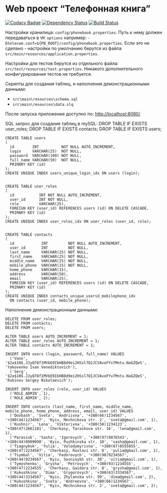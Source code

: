 Web проект “Телефонная книга”
=============================
[![Codacy Badge](https://api.codacy.com/project/badge/Grade/45931d4db48746589d18c10b0f0be742)](https://www.codacy.com/app/pavlo-plynko/phonebook?utm_source=github.com&amp;utm_medium=referral&amp;utm_content=shcho-isle/phonebook&amp;utm_campaign=Badge_Grade)
[![Dependency Status](https://dependencyci.com/github/shcho-isle/phonebook/badge)](https://dependencyci.com/github/shcho-isle/phonebook)
[![Build Status](https://travis-ci.org/shcho-isle/phonebook.svg?branch=master)](https://travis-ci.org/shcho-isle/phonebook)

Настройки хранилица: `config/phonebook.properties`.
Путь к нему должен передаваться в `VM options` например: `-Dtelecom.conf=${PB_ROOT}/config/phonebook.properties`.
Если это не сделано - настройки по умолчанию берутся из файла `src/main/resources/application.properties`.

Настройки для тестов берутся из отдельного файла: `src/test/resources/test.properties`. Никакого дополнительного конфигурирования тестов не требуется.

Скрипты для создания таблиц, и наполнения демонстрационными данными:
- `src\main\resources\schema.sql`
- `src\main\resources\data.slq`

После запуска приложение доступно по: [http://localhost:8080/](http://localhost:8080/)

SQL запрос для создания таблиц в mySQL:
    DROP TABLE IF EXISTS user_roles;
    DROP TABLE IF EXISTS contacts;
    DROP TABLE IF EXISTS users;


    CREATE TABLE users
    (
      id        INT          NOT NULL AUTO_INCREMENT,
      login     VARCHAR(25)  NOT NULL,
      password  VARCHAR(100) NOT NULL,
      full_name VARCHAR(50)  NOT NULL,
      PRIMARY KEY (id)
    );
    CREATE UNIQUE INDEX users_unique_login_idx ON users (login);


    CREATE TABLE user_roles
    (
      id           INT NOT NULL AUTO_INCREMENT,
      user_id      INT NOT NULL,
      role         VARCHAR(25),
      FOREIGN KEY (user_id) REFERENCES users (id) ON DELETE CASCADE,
      PRIMARY KEY (id)
    );
    CREATE UNIQUE INDEX user_roles_idx ON user_roles (user_id, role);


    CREATE TABLE contacts
    (
      id            INT         NOT NULL AUTO_INCREMENT,
      user_id       INT         NOT NULL,
      last_name     VARCHAR(25) NOT NULL,
      first_name    VARCHAR(25) NOT NULL,
      middle_name   VARCHAR(25) NOT NULL,
      mobile_phone  VARCHAR(15) NOT NULL,
      home_phone    VARCHAR(15),
      address       VARCHAR(50),
      email         VARCHAR(25),
      FOREIGN KEY (user_id) REFERENCES users (id) ON DELETE CASCADE,
      PRIMARY KEY (id)
    );
    CREATE UNIQUE INDEX contacts_unique_userid_mobilephone_idx
      ON contacts (user_id, mobile_phone);
      
Наполнение демонстрационным данными:

    DELETE FROM user_roles;
    DELETE FROM contacts;
    DELETE FROM users;
    
    ALTER TABLE users AUTO_INCREMENT = 1;
    ALTER TABLE user_roles AUTO_INCREMENT = 1;
    ALTER TABLE contacts AUTO_INCREMENT = 1;
    
    INSERT INTO users (login, password, full_name) VALUES
      ('Vano', '$2a$10$.JJyQ78f1MVbE9IbHB8d9ei2HSsl7Q1JCVAvoFYv7Mntu.NaGZQeS', 'Yakovenko Ivan Venediktovich'),
      ('Serg', '$2a$10$.JJyQ78f1MVbE9IbHB8d9ei2HSsl7Q1JCVAvoFYv7Mntu.NaGZQeS', 'Rubinov Sergey Nikolaevich');
    
    INSERT INTO user_roles (role, user_id) VALUES
      ('ROLE_ADMIN', 1),
      ('ROLE_ADMIN', 2);
    
    INSERT INTO contacts (last_name, first_name, middle_name, mobile_phone, home_phone, address, email, user_id) VALUES
      ('Dovbash', 'Sveta', 'Andriivna', '+380(66)1234567', '+380(44)1234567', 'Kyiv, Mechnikova str. 2', 'sveta@gmail.com', 1),
      ('Kushnir', 'Lena', 'Viktorivna', '+380(50)1234123', '+380(47)2661181', 'Cherkasy, Taraskova str. 16', 'lena@gmail.com', 1),
      ('Parasiuk', 'Sasha', 'Igorevych', '+380(97)9876543', '+380(44)0909098', 'Kyiv, Pushkinska str. 10', 'sasha@gmail.com', 1),
      ('Tiagnybok', 'Yulia', 'Volodymyrivna', '+380(67)8555855', '+380(47)2234567', 'Cherkasy, Rustavi str. 8', 'yulia@gmail.com', 1),
      ('Tsymbal', 'Vitia', 'Fedorovych', '+380(98)9234567', '+380(44)9234567', 'Kyiv, Sosninykh str. 38', 'vitia@gmail.com', 1),
      ('Tymoshenko', 'Grysha', 'Petrovych', '+380(93)1234555', '+380(47)2234555', 'Cherkasy, Gaidara str. 8', 'grysha@gmail.com', 1),
      ('Kukushkina', 'Dima', 'Grygorovych', '+380(63)3334567', '+380(44)3334567', 'Kyiv, Zhylanska str. 99', 'dima@gmail.com', 2),
      ('Kukushkina', 'Sveta', 'Andreevna', '+380(66)1234567', '+380(44)1234567', 'Kyiv, Mechnikova str. 2', 'sveta@gmail.com', 2);
